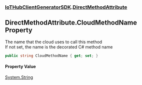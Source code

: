 ### [IoTHubClientGeneratorSDK](./IoTHubClientGeneratorSDK.md 'IoTHubClientGeneratorSDK').[DirectMethodAttribute](./IoTHubClientGeneratorSDK-DirectMethodAttribute.md 'IoTHubClientGeneratorSDK.DirectMethodAttribute')
## DirectMethodAttribute.CloudMethodName Property
The name that the cloud uses to call this method  
If not set, the name is the decorated C# method name  
```csharp
public string CloudMethodName { get; set; }
```
#### Property Value
[System.String](https://docs.microsoft.com/en-us/dotnet/api/System.String 'System.String')  
